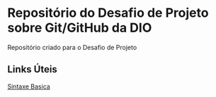 # Repositório do Desafio de Projeto sobre Git/GitHub da DIO
Repositório criado para o Desafio de Projeto
## Links Úteis
[Sintaxe Basica](https://www.markdownguide.org/basic-syntax/)
